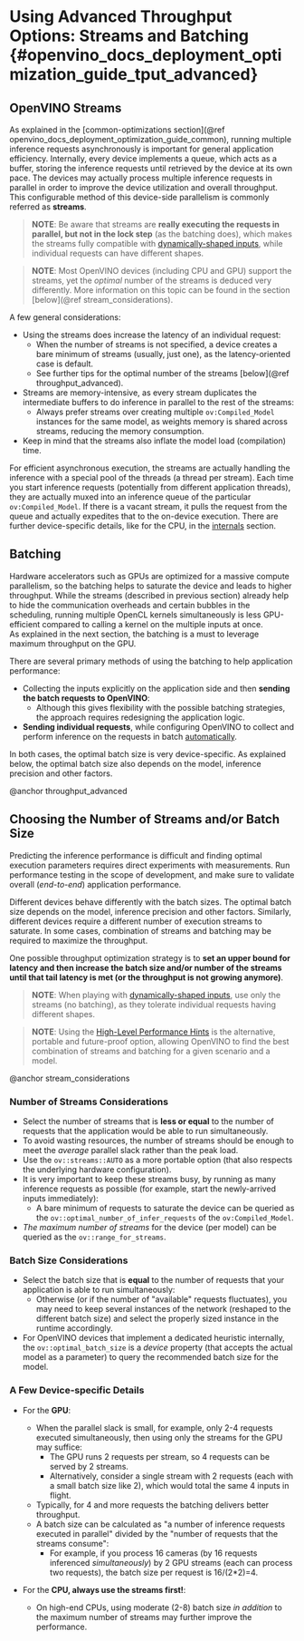 # Using Advanced Throughput Options: Streams and Batching {#openvino_docs_deployment_optimization_guide_tput_advanced}

## OpenVINO Streams
As explained in the [common-optimizations section](@ref openvino_docs_deployment_optimization_guide_common), running multiple inference requests asynchronously is important for general application efficiency.
Internally, every device implements a queue, which acts as a buffer, storing the inference requests until retrieved by the device at its own pace. 
The devices may actually process multiple inference requests in parallel in order to improve the device utilization and overall throughput.
This configurable method of this device-side parallelism is commonly referred as **streams**.

> **NOTE**: Be aware that streams are **really executing the requests in parallel, but not in the lock step** (as the batching does), which makes the streams fully compatible with [dynamically-shaped inputs](../OV_Runtime_UG/ov_dynamic_shapes.md), while individual requests can have different shapes.

> **NOTE**: Most OpenVINO devices (including CPU and GPU) support the streams, yet the *optimal* number of the streams is deduced very differently. More information on this topic can be found in the section [below](@ref stream_considerations).

A few general considerations:
* Using the streams does increase the latency of an individual request:
   * When the number of streams is not specified, a device creates a bare minimum of streams (usually, just one), as the latency-oriented case is default.
   * See further tips for the optimal number of the streams [below](@ref throughput_advanced).
* Streams are memory-intensive, as every stream duplicates the intermediate buffers to do inference in parallel to the rest of the streams:
   * Always prefer streams over creating multiple `ov:Compiled_Model` instances for the same model, as weights memory is shared across streams, reducing the memory consumption.
* Keep in mind that the streams also inflate the model load (compilation) time.

For efficient asynchronous execution, the streams are actually handling the inference with a special pool of the threads (a thread per stream).
Each time you start inference requests (potentially from different application threads), they are actually muxed into an inference queue of the particular `ov:Compiled_Model`. 
If there is a vacant stream, it pulls the request from the queue and actually expedites that to the on-device execution.
There are further device-specific details, like for the CPU, in the [internals](dldt_deployment_optimization_internals.md) section.

## Batching
Hardware accelerators such as GPUs are optimized for a massive compute parallelism, so the batching helps to saturate the device and leads to higher throughput.
While the streams (described in previous section) already help to hide the communication overheads and certain bubbles in the scheduling, running multiple OpenCL kernels simultaneously is less GPU-efficient compared to calling a kernel on the multiple inputs at once.   
As explained in the next section, the batching is a must to leverage maximum throughput on the GPU.

There are several primary methods of using the batching to help application performance:
* Collecting the inputs explicitly on the application side and then **sending the batch requests to OpenVINO**:
   * Although this gives flexibility with the possible batching strategies, the approach requires redesigning the application logic.
* **Sending individual requests**, while configuring OpenVINO to collect and perform inference on the requests in batch [automatically](../OV_Runtime_UG/automatic_batching.md).

In both cases, the optimal batch size is very device-specific. As explained below, the optimal batch size also depends on the model, inference precision and other factors.

@anchor throughput_advanced
## Choosing the Number of Streams and/or Batch Size
Predicting the inference performance is difficult and finding optimal execution parameters requires direct experiments with measurements.
Run performance testing in the scope of development, and make sure to validate overall (*end-to-end*) application performance.

Different devices behave differently with the batch sizes. The optimal batch size depends on the model, inference precision and other factors.
Similarly, different devices require a different number of execution streams to saturate.
In some cases, combination of streams and batching may be required to maximize the throughput.

One possible throughput optimization strategy is to **set an upper bound for latency and then increase the batch size and/or number of the streams until that tail latency is met (or the throughput is not growing anymore)**.

> **NOTE**: When playing with [dynamically-shaped inputs](../OV_Runtime_UG/ov_dynamic_shapes.md), use only the streams (no batching), as they tolerate individual requests having different shapes. 

> **NOTE**: Using the [High-Level Performance Hints](../OV_Runtime_UG/performance_hints.md) is the alternative, portable and future-proof option, allowing OpenVINO to find the best combination of streams and batching for a given scenario and a model. 

@anchor stream_considerations
### Number of Streams Considerations
* Select the number of streams that is **less or equal** to the number of requests that the application would be able to run simultaneously.
* To avoid wasting resources, the number of streams should be enough to meet the *average* parallel slack rather than the peak load.
* Use the `ov::streams::AUTO` as a more portable option (that also respects the underlying hardware configuration).
* It is very important to keep these streams busy, by running as many inference requests as possible (for example, start the newly-arrived inputs immediately):
   * A bare minimum of requests to saturate the device can be queried as the `ov::optimal_number_of_infer_requests` of the  `ov:Compiled_Model`.
* *The maximum number of streams* for the device (per model) can be queried as the `ov::range_for_streams`.

### Batch Size Considerations
* Select the batch size that is **equal** to the number of requests that your application is able to run simultaneously:
   * Otherwise (or if the number of "available" requests fluctuates), you may need to keep several instances of the network (reshaped to the different batch size) and select the properly sized instance in the runtime accordingly.
* For OpenVINO devices that implement a dedicated heuristic internally, the `ov::optimal_batch_size` is a *device* property (that accepts the actual model as a parameter) to query the recommended batch size for the model.


### A Few Device-specific Details
* For the **GPU**:
   * When the parallel slack is small, for example, only 2-4 requests executed simultaneously, then using only the streams for the GPU may suffice:
      * The GPU runs 2 requests per stream, so 4 requests can be served by 2 streams.
      * Alternatively, consider a single stream with 2 requests (each with a small batch size like 2), which would total the same 4 inputs in flight.
   * Typically, for 4 and more requests the batching delivers better throughput.
   * A batch size can be calculated as "a number of inference requests executed in parallel" divided by the "number of requests that the streams consume":
      * For example, if you process 16 cameras (by 16 requests inferenced *simultaneously*) by 2 GPU streams (each can process two requests), the batch size per request is 16/(2*2)=4.

* For the **CPU, always use the streams first!**:
   * On high-end CPUs, using moderate (2-8) batch size *in addition* to the maximum number of streams may further improve the performance.
